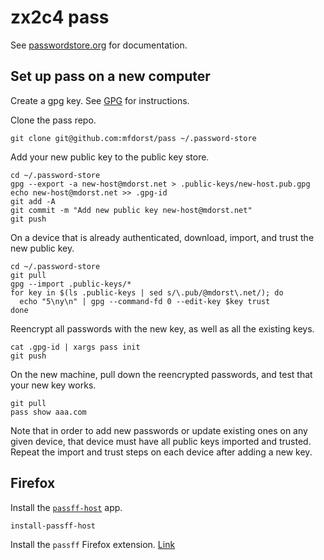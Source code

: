 # zx2c4 pass

See [passwordstore.org] for documentation.

## Set up pass on a new computer
Create a gpg key. See [GPG](gpg.md) for instructions.

Clone the pass repo.
```
git clone git@github.com:mfdorst/pass ~/.password-store
```

Add your new public key to the public key store.
```
cd ~/.password-store
gpg --export -a new-host@mdorst.net > .public-keys/new-host.pub.gpg
echo new-host@mdorst.net >> .gpg-id
git add -A
git commit -m "Add new public key new-host@mdorst.net"
git push
```

On a device that is already authenticated, download, import, and trust the new public key.
```
cd ~/.password-store
git pull
gpg --import .public-keys/*
for key in $(ls .public-keys | sed s/\.pub/@mdorst\.net/); do
  echo "5\ny\n" | gpg --command-fd 0 --edit-key $key trust
done
```

Reencrypt all passwords with the new key, as well as all the existing keys.
```
cat .gpg-id | xargs pass init
git push
```

On the new machine, pull down the reencrypted passwords, and test that your new key works.
```
git pull
pass show aaa.com
```

Note that in order to add new passwords or update existing ones on any given device, that device
must have all public keys imported and trusted. Repeat the import and trust steps on each device
after adding a new key.

## Firefox
Install the [`passff-host`] app.
```
install-passff-host
```

Install the `passff` Firefox extension.
[Link](https://addons.mozilla.org/en-US/firefox/addon/passff/)

[passwordstore.org]: https://www.passwordstore.org/
[`passff-host`]: https://github.com/passff/passff-host
